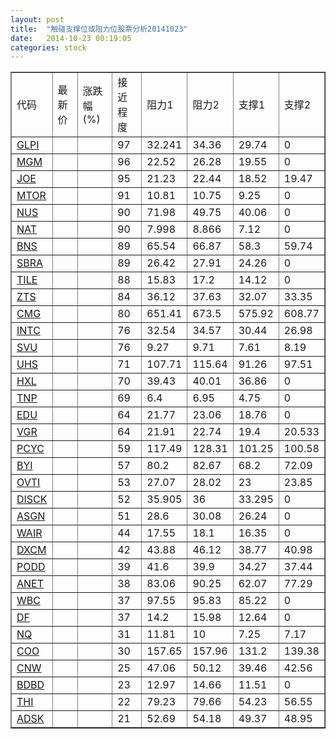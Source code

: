 ```yaml
---
layout: post
title:  "触碰支撑位或阻力位股票分析20141023"
date:   2014-10-23 00:19:05
categories: stock
---
```

<script type="text/javascript">
var stockList = []
stockList.push('gb_glpi');
stockList.push('gb_mgm');
stockList.push('gb_joe');
stockList.push('gb_mtor');
stockList.push('gb_nus');
stockList.push('gb_nat');
stockList.push('gb_bns');
stockList.push('gb_sbra');
stockList.push('gb_tile');
stockList.push('gb_zts');
stockList.push('gb_cmg');
stockList.push('gb_intc');
stockList.push('gb_svu');
stockList.push('gb_uhs');
stockList.push('gb_hxl');
stockList.push('gb_tnp');
stockList.push('gb_edu');
stockList.push('gb_vgr');
stockList.push('gb_pcyc');
stockList.push('gb_byi');
stockList.push('gb_ovti');
stockList.push('gb_disck');
stockList.push('gb_asgn');
stockList.push('gb_wair');
stockList.push('gb_dxcm');
stockList.push('gb_podd');
stockList.push('gb_anet');
stockList.push('gb_wbc');
stockList.push('gb_df');
stockList.push('gb_nq');
stockList.push('gb_coo');
stockList.push('gb_cnw');
stockList.push('gb_bdbd');
stockList.push('gb_thi');
stockList.push('gb_adsk');
</script>
<table border="1">
 <tr>
 <td>代码</td>
 <td>最新价</td>
 <td>涨跌幅(%)</td>
 <td>接近程度</td>
 <td>阻力1</td>
 <td>阻力2</td>
 <td>支撑1</td>
 <td>支撑2</td>
</tr>
  <tr id="glpi" class="red">
  <td><a href="http://stock.finance.sina.com.cn/usstock/quotes/GLPI.html" target="_blank">GLPI</a></td><td></td><td></td><td>97</td><td>32.241</td><td>34.36</td><td>29.74</td><td>0</td></tr>
  <tr id="mgm" class="red">
  <td><a href="http://stock.finance.sina.com.cn/usstock/quotes/MGM.html" target="_blank">MGM</a></td><td></td><td></td><td>96</td><td>22.52</td><td>26.28</td><td>19.55</td><td>0</td></tr>
  <tr id="joe" class="green">
  <td><a href="http://stock.finance.sina.com.cn/usstock/quotes/JOE.html" target="_blank">JOE</a></td><td></td><td></td><td>95</td><td>21.23</td><td>22.44</td><td>18.52</td><td>19.47</td></tr>
  <tr id="mtor" class="red">
  <td><a href="http://stock.finance.sina.com.cn/usstock/quotes/MTOR.html" target="_blank">MTOR</a></td><td></td><td></td><td>91</td><td>10.81</td><td>10.75</td><td>9.25</td><td>0</td></tr>
  <tr id="nus" class="red">
  <td><a href="http://stock.finance.sina.com.cn/usstock/quotes/NUS.html" target="_blank">NUS</a></td><td></td><td></td><td>90</td><td>71.98</td><td>49.75</td><td>40.06</td><td>0</td></tr>
  <tr id="nat" class="red">
  <td><a href="http://stock.finance.sina.com.cn/usstock/quotes/NAT.html" target="_blank">NAT</a></td><td></td><td></td><td>90</td><td>7.998</td><td>8.866</td><td>7.12</td><td>0</td></tr>
  <tr id="bns" class="green">
  <td><a href="http://stock.finance.sina.com.cn/usstock/quotes/BNS.html" target="_blank">BNS</a></td><td></td><td></td><td>89</td><td>65.54</td><td>66.87</td><td>58.3</td><td>59.74</td></tr>
  <tr id="sbra" class="red">
  <td><a href="http://stock.finance.sina.com.cn/usstock/quotes/SBRA.html" target="_blank">SBRA</a></td><td></td><td></td><td>89</td><td>26.42</td><td>27.91</td><td>24.26</td><td>0</td></tr>
  <tr id="tile" class="red">
  <td><a href="http://stock.finance.sina.com.cn/usstock/quotes/TILE.html" target="_blank">TILE</a></td><td></td><td></td><td>88</td><td>15.83</td><td>17.2</td><td>14.12</td><td>0</td></tr>
  <tr id="zts" class="red">
  <td><a href="http://stock.finance.sina.com.cn/usstock/quotes/ZTS.html" target="_blank">ZTS</a></td><td></td><td></td><td>84</td><td>36.12</td><td>37.63</td><td>32.07</td><td>33.35</td></tr>
  <tr id="cmg" class="green">
  <td><a href="http://stock.finance.sina.com.cn/usstock/quotes/CMG.html" target="_blank">CMG</a></td><td></td><td></td><td>80</td><td>651.41</td><td>673.5</td><td>575.92</td><td>608.77</td></tr>
  <tr id="intc" class="green">
  <td><a href="http://stock.finance.sina.com.cn/usstock/quotes/INTC.html" target="_blank">INTC</a></td><td></td><td></td><td>76</td><td>32.54</td><td>34.57</td><td>30.44</td><td>26.98</td></tr>
  <tr id="svu" class="green">
  <td><a href="http://stock.finance.sina.com.cn/usstock/quotes/SVU.html" target="_blank">SVU</a></td><td></td><td></td><td>76</td><td>9.27</td><td>9.71</td><td>7.61</td><td>8.19</td></tr>
  <tr id="uhs" class="red">
  <td><a href="http://stock.finance.sina.com.cn/usstock/quotes/UHS.html" target="_blank">UHS</a></td><td></td><td></td><td>71</td><td>107.71</td><td>115.64</td><td>91.26</td><td>97.51</td></tr>
  <tr id="hxl" class="red">
  <td><a href="http://stock.finance.sina.com.cn/usstock/quotes/HXL.html" target="_blank">HXL</a></td><td></td><td></td><td>70</td><td>39.43</td><td>40.01</td><td>36.86</td><td>0</td></tr>
  <tr id="tnp" class="red">
  <td><a href="http://stock.finance.sina.com.cn/usstock/quotes/TNP.html" target="_blank">TNP</a></td><td></td><td></td><td>69</td><td>6.4</td><td>6.95</td><td>4.75</td><td>0</td></tr>
  <tr id="edu" class="red">
  <td><a href="http://stock.finance.sina.com.cn/usstock/quotes/EDU.html" target="_blank">EDU</a></td><td></td><td></td><td>64</td><td>21.77</td><td>23.06</td><td>18.76</td><td>0</td></tr>
  <tr id="vgr" class="green">
  <td><a href="http://stock.finance.sina.com.cn/usstock/quotes/VGR.html" target="_blank">VGR</a></td><td></td><td></td><td>64</td><td>21.91</td><td>22.74</td><td>19.4</td><td>20.533</td></tr>
  <tr id="pcyc" class="red">
  <td><a href="http://stock.finance.sina.com.cn/usstock/quotes/PCYC.html" target="_blank">PCYC</a></td><td></td><td></td><td>59</td><td>117.49</td><td>128.31</td><td>101.25</td><td>100.58</td></tr>
  <tr id="byi" class="red">
  <td><a href="http://stock.finance.sina.com.cn/usstock/quotes/BYI.html" target="_blank">BYI</a></td><td></td><td></td><td>57</td><td>80.2</td><td>82.67</td><td>68.2</td><td>72.09</td></tr>
  <tr id="ovti" class="red">
  <td><a href="http://stock.finance.sina.com.cn/usstock/quotes/OVTI.html" target="_blank">OVTI</a></td><td></td><td></td><td>53</td><td>27.07</td><td>28.02</td><td>23</td><td>23.85</td></tr>
  <tr id="disck" class="red">
  <td><a href="http://stock.finance.sina.com.cn/usstock/quotes/DISCK.html" target="_blank">DISCK</a></td><td></td><td></td><td>52</td><td>35.905</td><td>36</td><td>33.295</td><td>0</td></tr>
  <tr id="asgn" class="red">
  <td><a href="http://stock.finance.sina.com.cn/usstock/quotes/ASGN.html" target="_blank">ASGN</a></td><td></td><td></td><td>51</td><td>28.6</td><td>30.08</td><td>26.24</td><td>0</td></tr>
  <tr id="wair" class="red">
  <td><a href="http://stock.finance.sina.com.cn/usstock/quotes/WAIR.html" target="_blank">WAIR</a></td><td></td><td></td><td>44</td><td>17.55</td><td>18.1</td><td>16.35</td><td>0</td></tr>
  <tr id="dxcm" class="green">
  <td><a href="http://stock.finance.sina.com.cn/usstock/quotes/DXCM.html" target="_blank">DXCM</a></td><td></td><td></td><td>42</td><td>43.88</td><td>46.12</td><td>38.77</td><td>40.98</td></tr>
  <tr id="podd" class="green">
  <td><a href="http://stock.finance.sina.com.cn/usstock/quotes/PODD.html" target="_blank">PODD</a></td><td></td><td></td><td>39</td><td>41.6</td><td>39.9</td><td>34.27</td><td>37.44</td></tr>
  <tr id="anet" class="green">
  <td><a href="http://stock.finance.sina.com.cn/usstock/quotes/ANET.html" target="_blank">ANET</a></td><td></td><td></td><td>38</td><td>83.06</td><td>90.25</td><td>62.07</td><td>77.29</td></tr>
  <tr id="wbc" class="red">
  <td><a href="http://stock.finance.sina.com.cn/usstock/quotes/WBC.html" target="_blank">WBC</a></td><td></td><td></td><td>37</td><td>97.55</td><td>95.83</td><td>85.22</td><td>0</td></tr>
  <tr id="df" class="red">
  <td><a href="http://stock.finance.sina.com.cn/usstock/quotes/DF.html" target="_blank">DF</a></td><td></td><td></td><td>37</td><td>14.2</td><td>15.98</td><td>12.64</td><td>0</td></tr>
  <tr id="nq" class="green">
  <td><a href="http://stock.finance.sina.com.cn/usstock/quotes/NQ.html" target="_blank">NQ</a></td><td></td><td></td><td>31</td><td>11.81</td><td>10</td><td>7.25</td><td>7.17</td></tr>
  <tr id="coo" class="red">
  <td><a href="http://stock.finance.sina.com.cn/usstock/quotes/COO.html" target="_blank">COO</a></td><td></td><td></td><td>30</td><td>157.65</td><td>157.96</td><td>131.2</td><td>139.38</td></tr>
  <tr id="cnw" class="green">
  <td><a href="http://stock.finance.sina.com.cn/usstock/quotes/CNW.html" target="_blank">CNW</a></td><td></td><td></td><td>25</td><td>47.06</td><td>50.12</td><td>39.46</td><td>42.56</td></tr>
  <tr id="bdbd" class="red">
  <td><a href="http://stock.finance.sina.com.cn/usstock/quotes/BDBD.html" target="_blank">BDBD</a></td><td></td><td></td><td>23</td><td>12.97</td><td>14.66</td><td>11.51</td><td>0</td></tr>
  <tr id="thi" class="red">
  <td><a href="http://stock.finance.sina.com.cn/usstock/quotes/THI.html" target="_blank">THI</a></td><td></td><td></td><td>22</td><td>79.23</td><td>79.66</td><td>54.23</td><td>56.55</td></tr>
  <tr id="adsk" class="green">
  <td><a href="http://stock.finance.sina.com.cn/usstock/quotes/ADSK.html" target="_blank">ADSK</a></td><td></td><td></td><td>21</td><td>52.69</td><td>54.18</td><td>49.37</td><td>48.95</td></tr>
</table>
